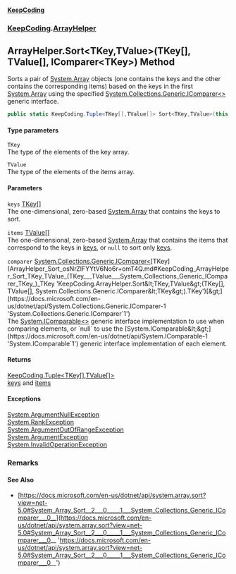#### [KeepCoding](index.md 'index')
### [KeepCoding](KeepCoding.md 'KeepCoding').[ArrayHelper](ArrayHelper.md 'KeepCoding.ArrayHelper')
## ArrayHelper.Sort&lt;TKey,TValue&gt;(TKey[], TValue[], IComparer&lt;TKey&gt;) Method
Sorts a pair of [System.Array](https://docs.microsoft.com/en-us/dotnet/api/System.Array 'System.Array') objects (one contains the keys and the other contains the corresponding items) based on the keys in the first [System.Array](https://docs.microsoft.com/en-us/dotnet/api/System.Array 'System.Array') using the specified [System.Collections.Generic.IComparer&lt;&gt;](https://docs.microsoft.com/en-us/dotnet/api/System.Collections.Generic.IComparer-1 'System.Collections.Generic.IComparer`1') generic interface.  
```csharp
public static KeepCoding.Tuple<TKey[],TValue[]> Sort<TKey,TValue>(this TKey[] keys, TValue[] items, System.Collections.Generic.IComparer<TKey> comparer);
```
#### Type parameters
<a name='KeepCoding_ArrayHelper_Sort_TKey_TValue_(TKey___TValue___System_Collections_Generic_IComparer_TKey_)_TKey'></a>
`TKey`  
The type of the elements of the key array.
  
<a name='KeepCoding_ArrayHelper_Sort_TKey_TValue_(TKey___TValue___System_Collections_Generic_IComparer_TKey_)_TValue'></a>
`TValue`  
The type of the elements of the items array.
  
#### Parameters
<a name='KeepCoding_ArrayHelper_Sort_TKey_TValue_(TKey___TValue___System_Collections_Generic_IComparer_TKey_)_keys'></a>
`keys` [TKey](ArrayHelper_Sort_osNrZlFYYtV6No6r+omT4Q.md#KeepCoding_ArrayHelper_Sort_TKey_TValue_(TKey___TValue___System_Collections_Generic_IComparer_TKey_)_TKey 'KeepCoding.ArrayHelper.Sort&lt;TKey,TValue&gt;(TKey[], TValue[], System.Collections.Generic.IComparer&lt;TKey&gt;).TKey')[[]](https://docs.microsoft.com/en-us/dotnet/api/System.Array 'System.Array')  
The one-dimensional, zero-based [System.Array](https://docs.microsoft.com/en-us/dotnet/api/System.Array 'System.Array') that contains the keys to sort.
  
<a name='KeepCoding_ArrayHelper_Sort_TKey_TValue_(TKey___TValue___System_Collections_Generic_IComparer_TKey_)_items'></a>
`items` [TValue](ArrayHelper_Sort_osNrZlFYYtV6No6r+omT4Q.md#KeepCoding_ArrayHelper_Sort_TKey_TValue_(TKey___TValue___System_Collections_Generic_IComparer_TKey_)_TValue 'KeepCoding.ArrayHelper.Sort&lt;TKey,TValue&gt;(TKey[], TValue[], System.Collections.Generic.IComparer&lt;TKey&gt;).TValue')[[]](https://docs.microsoft.com/en-us/dotnet/api/System.Array 'System.Array')  
The one-dimensional, zero-based [System.Array](https://docs.microsoft.com/en-us/dotnet/api/System.Array 'System.Array') that contains the items that correspond to the keys in [keys](ArrayHelper_Sort_osNrZlFYYtV6No6r+omT4Q.md#KeepCoding_ArrayHelper_Sort_TKey_TValue_(TKey___TValue___System_Collections_Generic_IComparer_TKey_)_keys 'KeepCoding.ArrayHelper.Sort&lt;TKey,TValue&gt;(TKey[], TValue[], System.Collections.Generic.IComparer&lt;TKey&gt;).keys'), or `null` to sort only [keys](ArrayHelper_Sort_osNrZlFYYtV6No6r+omT4Q.md#KeepCoding_ArrayHelper_Sort_TKey_TValue_(TKey___TValue___System_Collections_Generic_IComparer_TKey_)_keys 'KeepCoding.ArrayHelper.Sort&lt;TKey,TValue&gt;(TKey[], TValue[], System.Collections.Generic.IComparer&lt;TKey&gt;).keys').
  
<a name='KeepCoding_ArrayHelper_Sort_TKey_TValue_(TKey___TValue___System_Collections_Generic_IComparer_TKey_)_comparer'></a>
`comparer` [System.Collections.Generic.IComparer&lt;](https://docs.microsoft.com/en-us/dotnet/api/System.Collections.Generic.IComparer-1 'System.Collections.Generic.IComparer`1')[TKey](ArrayHelper_Sort_osNrZlFYYtV6No6r+omT4Q.md#KeepCoding_ArrayHelper_Sort_TKey_TValue_(TKey___TValue___System_Collections_Generic_IComparer_TKey_)_TKey 'KeepCoding.ArrayHelper.Sort&lt;TKey,TValue&gt;(TKey[], TValue[], System.Collections.Generic.IComparer&lt;TKey&gt;).TKey')[&gt;](https://docs.microsoft.com/en-us/dotnet/api/System.Collections.Generic.IComparer-1 'System.Collections.Generic.IComparer`1')  
The [System.IComparable&lt;&gt;](https://docs.microsoft.com/en-us/dotnet/api/System.IComparable-1 'System.IComparable`1') generic interface implementation to use when comparing elements, or `null` to use the [System.IComparable&lt;&gt;](https://docs.microsoft.com/en-us/dotnet/api/System.IComparable-1 'System.IComparable`1') generic interface implementation of each element.
  
#### Returns
[KeepCoding.Tuple&lt;](Tuple_T1_T2_.md 'KeepCoding.Tuple&lt;T1,T2&gt;')[TKey](ArrayHelper_Sort_osNrZlFYYtV6No6r+omT4Q.md#KeepCoding_ArrayHelper_Sort_TKey_TValue_(TKey___TValue___System_Collections_Generic_IComparer_TKey_)_TKey 'KeepCoding.ArrayHelper.Sort&lt;TKey,TValue&gt;(TKey[], TValue[], System.Collections.Generic.IComparer&lt;TKey&gt;).TKey')[[]](https://docs.microsoft.com/en-us/dotnet/api/System.Array 'System.Array')[,](Tuple_T1_T2_.md 'KeepCoding.Tuple&lt;T1,T2&gt;')[TValue](ArrayHelper_Sort_osNrZlFYYtV6No6r+omT4Q.md#KeepCoding_ArrayHelper_Sort_TKey_TValue_(TKey___TValue___System_Collections_Generic_IComparer_TKey_)_TValue 'KeepCoding.ArrayHelper.Sort&lt;TKey,TValue&gt;(TKey[], TValue[], System.Collections.Generic.IComparer&lt;TKey&gt;).TValue')[[]](https://docs.microsoft.com/en-us/dotnet/api/System.Array 'System.Array')[&gt;](Tuple_T1_T2_.md 'KeepCoding.Tuple&lt;T1,T2&gt;')  
[keys](ArrayHelper_Sort_osNrZlFYYtV6No6r+omT4Q.md#KeepCoding_ArrayHelper_Sort_TKey_TValue_(TKey___TValue___System_Collections_Generic_IComparer_TKey_)_keys 'KeepCoding.ArrayHelper.Sort&lt;TKey,TValue&gt;(TKey[], TValue[], System.Collections.Generic.IComparer&lt;TKey&gt;).keys') and [items](ArrayHelper_Sort_osNrZlFYYtV6No6r+omT4Q.md#KeepCoding_ArrayHelper_Sort_TKey_TValue_(TKey___TValue___System_Collections_Generic_IComparer_TKey_)_items 'KeepCoding.ArrayHelper.Sort&lt;TKey,TValue&gt;(TKey[], TValue[], System.Collections.Generic.IComparer&lt;TKey&gt;).items')
#### Exceptions
[System.ArgumentNullException](https://docs.microsoft.com/en-us/dotnet/api/System.ArgumentNullException 'System.ArgumentNullException')  
[System.RankException](https://docs.microsoft.com/en-us/dotnet/api/System.RankException 'System.RankException')  
[System.ArgumentOutOfRangeException](https://docs.microsoft.com/en-us/dotnet/api/System.ArgumentOutOfRangeException 'System.ArgumentOutOfRangeException')  
[System.ArgumentException](https://docs.microsoft.com/en-us/dotnet/api/System.ArgumentException 'System.ArgumentException')  
[System.InvalidOperationException](https://docs.microsoft.com/en-us/dotnet/api/System.InvalidOperationException 'System.InvalidOperationException')  
### Remarks
#### See Also
- [https://docs.microsoft.com/en-us/dotnet/api/system.array.sort?view=net-5.0#System_Array_Sort__2___0_____1___System_Collections_Generic_IComparer___0__](https://docs.microsoft.com/en-us/dotnet/api/system.array.sort?view=net-5.0#System_Array_Sort__2___0_____1___System_Collections_Generic_IComparer___0__ 'https://docs.microsoft.com/en-us/dotnet/api/system.array.sort?view=net-5.0#System_Array_Sort__2___0_____1___System_Collections_Generic_IComparer___0__')
